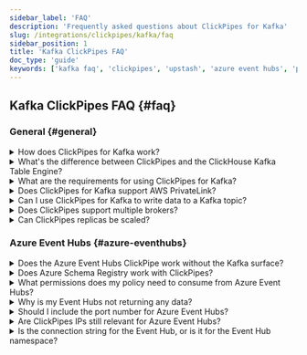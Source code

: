 ```yaml
---
sidebar_label: 'FAQ'
description: 'Frequently asked questions about ClickPipes for Kafka'
slug: /integrations/clickpipes/kafka/faq
sidebar_position: 1
title: 'Kafka ClickPipes FAQ'
doc_type: 'guide'
keywords: ['kafka faq', 'clickpipes', 'upstash', 'azure event hubs', 'private link']
---
```


## Kafka ClickPipes FAQ {#faq}

### General {#general}

<details>

<summary>How does ClickPipes for Kafka work?</summary>

ClickPipes uses a dedicated architecture running the Kafka Consumer API to read data from a specified topic and then inserts the data into a ClickHouse table on a specific ClickHouse Cloud service.
</details>

<details>

<summary>What's the difference between ClickPipes and the ClickHouse Kafka Table Engine?</summary>

The Kafka Table engine is a ClickHouse core capability that implements a "pull model" where the ClickHouse server itself connects to Kafka, pulls events then writes them locally.

ClickPipes is a separate cloud service that runs independently of the ClickHouse service. It connects to Kafka (or other data sources) and pushes events to an associated ClickHouse Cloud service. This decoupled architecture allows for superior operational flexibility, clear separation of concerns, scalable ingestion, graceful failure management, extensibility, and more.
</details>

<details>

<summary>What are the requirements for using ClickPipes for Kafka?</summary>

In order to use ClickPipes for Kafka, you will need a running Kafka broker and a ClickHouse Cloud service with ClickPipes enabled. You will also need to ensure that ClickHouse Cloud can access your Kafka broker. This can be achieved by allowing remote connection on the Kafka side, whitelisting [ClickHouse Cloud Egress IP addresses](/manage/data-sources/cloud-endpoints-api) in your Kafka setup. Alternatively, you can use [AWS PrivateLink](/integrations/clickpipes/aws-privatelink) to connect ClickPipes for Kafka to your Kafka brokers.
</details>

<details>

<summary>Does ClickPipes for Kafka support AWS PrivateLink?</summary>

AWS PrivateLink is supported. See [the documentation](/integrations/clickpipes/aws-privatelink) for more information on how to set it up.
</details>

<details>

<summary>Can I use ClickPipes for Kafka to write data to a Kafka topic?</summary>

No, the ClickPipes for Kafka is designed for reading data from Kafka topics, not writing data to them. To write data to a Kafka topic, you will need to use a dedicated Kafka producer.
</details>

<details>

<summary>Does ClickPipes support multiple brokers?</summary>

Yes, if the brokers are part of the same quorum they can be configured together delimited with `,`.
</details>

<details>

<summary>Can ClickPipes replicas be scaled?</summary>

Yes, ClickPipes for streaming can be scaled both horizontally and vertically.
Horizontal scaling adds more replicas to increase throughput, while vertical scaling increases the resources (CPU and RAM) allocated to each replica to handle more intensive workloads.
This can be configured during ClickPipe creation, or at any other point under **Settings** -> **Advanced Settings** -> **Scaling**.
</details>

### Azure Event Hubs {#azure-eventhubs}

<details>

<summary>Does the Azure Event Hubs ClickPipe work without the Kafka surface?</summary>

No. ClickPipes requires the Event Hubs namespace to have the Kafka surface enabled. This is only available in tiers above **basic**. See the [Azure Event Hubs documentation](https://learn.microsoft.com/en-us/azure/event-hubs/event-hubs-quickstart-kafka-enabled-event-hubs?tabs=passwordless#create-an-azure-event-hubs-namespace) for more information.
</details>

<details>

<summary>Does Azure Schema Registry work with ClickPipes?</summary>

No. ClickPipes only supports schema registries that are API-compatible with the Confluent Schema Registry, which is not the case for Azure Schema Registry. If you require support for this schema registry, [reach out to our team](https://clickhouse.com/company/contact?loc=clickpipes).
</details>

<details>

<summary>What permissions does my policy need to consume from Azure Event Hubs?</summary>

To list topics and consume events, the shared access policy that is given to ClickPipes requires, at minimum, a 'Listen' claim.
</details>

<details>

<summary>Why is my Event Hubs not returning any data?</summary>

If your ClickHouse instance is in a different region or continent from your Event Hubs deployment, you may experience timeouts when onboarding your ClickPipes, and higher-latency when consuming data from the Event Hub. We recommend deploying ClickHouse Cloud and Azure Event Hubs in the same cloud region, or regions located close to each other, to avoid performance overhead.
</details>

<details>

<summary>Should I include the port number for Azure Event Hubs?</summary>

Yes. ClickPipes expects you to include the port number for the Kafka surface, which should be `:9093`.
</details>

<details>

<summary>Are ClickPipes IPs still relevant for Azure Event Hubs?</summary>

Yes. To restrict traffic to your Event Hubs instance, please add the [documented static NAT IPs](../
/index.md#list-of-static-ips) to .

</details>

<details>
<summary>Is the connection string for the Event Hub, or is it for the Event Hub namespace?</summary>

Both work. We strongly recommend using a shared access policy at the **namespace level** to retrieve samples from multiple Event Hubs.
</details>
